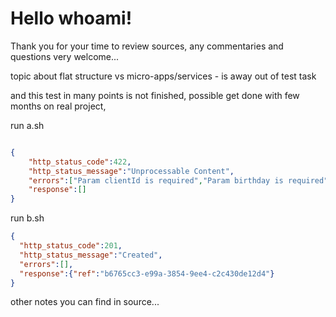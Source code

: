 # Hello whoami!

Thank you for your time to review sources,
any commentaries and questions very welcome...





topic about flat structure vs micro-apps/services - is away out of test task

and this test in many points is not finished, possible get done with few months on real project, 

run a.sh
```json

{
    "http_status_code":422,
    "http_status_message":"Unprocessable Content",
    "errors":["Param clientId is required","Param birthday is required","Param requestedCreditLimit is required"],
    "response":[]
}
```

run b.sh
```json
{
  "http_status_code":201,
  "http_status_message":"Created",
  "errors":[],
  "response":{"ref":"b6765cc3-e99a-3854-9ee4-c2c430de12d4"}
}
```

other notes you can find in source...
